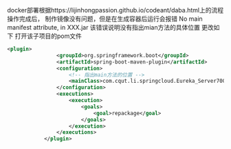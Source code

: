 docker部署根据https://lijinhongpassion.github.io/codeant/daba.html上的流程操作完成后，
制作镜像没有问题，但是在生成容器后运行会报错
No main manifest attribute, in XXX.jar
该错误说明没有指出mian方法的具体位置
更改如下
打开该子项目的pom文件

```xml
<plugin>
                <groupId>org.springframework.boot</groupId>
                <artifactId>spring-boot-maven-plugin</artifactId>
                <configuration>
                    <!-- 指出main方法的位置 -->
                    <mainClass>com.cqut.li.springcloud.Eureka_Server7001_App</mainClass>
                </configuration>
                <executions>
                    <execution>
                        <goals>
                            <goal>repackage</goal>
                        </goals>
                    </execution>
                </executions>
            </plugin>
```
